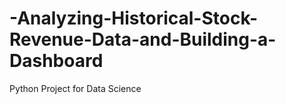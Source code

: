 # -Analyzing-Historical-Stock-Revenue-Data-and-Building-a-Dashboard
Python Project for Data Science
